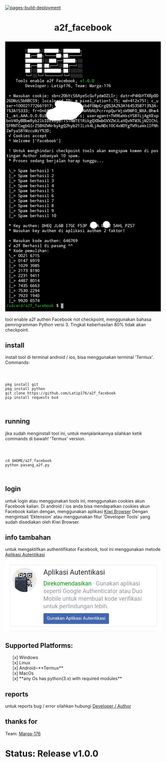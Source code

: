 [![pages-build-deployment](https://github.com/Latip176/a2f_facebook/actions/workflows/pages/pages-build-deployment/badge.svg?branch=main)](https://github.com/Latip176/a2f_facebook/actions/workflows/pages/pages-build-deployment)
<h1><p align="center">a2f_facebook</p></h1>
<p><img src="img/Screenshot_20220220-191538_Termux.jpg" /></p>
<p>tool enable a2f authen Facebook not checkpoint, menggunakan bahasa pemrogramman Python versi 3. Tingkat keberhasilan 80% tidak akan checkpoint.</p>
<h2>install</h2>
<p>install tool di terminal android / ios, bisa menggunakan terminal 'Termux'. Commands:</p>
<pre><code>
<p>
pkg install git
pkg install python
git clone https://github.com/Latip176/a2f_facebook
pip install requests bs4
</p>
</code></pre>
<h2>running</h2>
<p>jika sudah menginstall tool ini, untuk menjalankannya silahkan ketik commands di bawah! 'Termux' version.
<pre><code>
<p>
cd $HOME/a2f_facebook
python pasang_a2f.py
</p>
</code></pre>
<h2>login</h2>
<p>untuk login atau menggunakan tools ini, menggunakan cookies akun Facebook kalian. Di android / ios anda bisa mendapatkan cookies akun Facebook kalian dengan, menggunakan aplikasi <a href="https://play.google.com/store/apps/details?id=com.kiwibrowser.browser">Kiwi Browser</a> Dengan mengintsall 'Ektension' atau menggunakan fitur 'Developer Tools' yang sudah disediakan oleh Kiwi Browser.</p>
<h2>info tambahan</h2>
<p>untuk mengaktifkan authentifikator Facebook, tool ini menggunakan metode <a href="https://play.google.com/store/apps/details?id=com.google.android.apps.authenticator2">Aplikasi Autentikasi</a></p>
<p><img src="img/Screenshot_20220220-190855_Kiwi Browser.jpg" /></p>
<h2>Supported Platforms:</h2>
<ul style="list-style:none;">
<li>[x] Windows</li>
<li>[x] Linux</li>
<li>[x] Android~**Termux**</li>
<li>[x] MacOs</li>
<li>[x] **any Os has python(3.x) with required modules**</li>
</ul>
<h2>reports</h2>
<p>untuk reports bug / error silahkan hubungi <a href="https://wa.me/6283172566909">Developer / Author</a></p>
<h2>thanks for</h2>
<p>Team: <a href="https://github.com/Marga-176">Marga-176</a></p>
<h1>Status: Release v1.0.0</h1>
